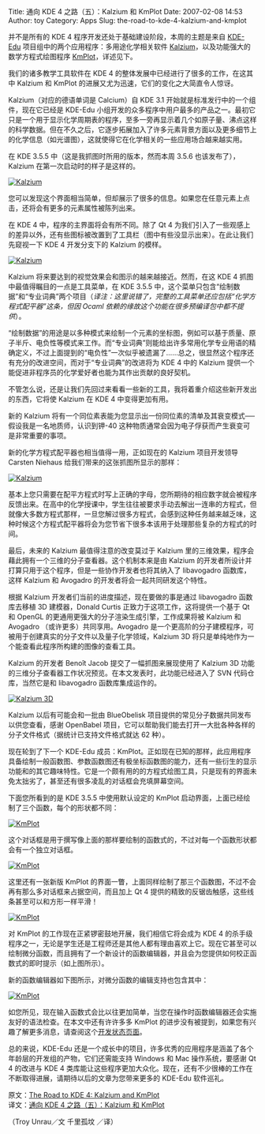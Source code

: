 Title: 通向 KDE 4 之路（五）：Kalzium 和 KmPlot
Date: 2007-02-08 14:53
Author: toy
Category: Apps
Slug: the-road-to-kde-4-kalzium-and-kmplot

并不是所有的 KDE 4 程序开发还处于基础建设阶段，本周的主题是来自
[KDE-Edu](http://edu.kde.org/)
项目组中的两个应用程序：多用途化学相关软件
[Kalzium](http://edu.kde.org/kalzium/)，以及功能强大的数学方程式绘图程序
[KmPlot](http://edu.kde.org/kmplot/)，详述见下。

我们的诸多教学工具软件在 KDE 4
的整体发展中已经进行了很多的工作，在这其中 Kalzium 和 KmPlot
的进展又尤为迅速，它们的变化之大简直令人惊讶。

Kalzium（对应的德语单词是 Calcium）自 KDE 3.1
开始就是标准发行中的一个组件，现在它已经是 KDE-Edu
小组开发的众多程序中用户最多的产品之一。最初它只是一个用于显示化学周期表的程序，至多一旁再显示着几个如原子量、沸点这样的科学数据。但在不久之后，它逐步拓展加入了许多元素背景方面以及更多细节上的化学信息（如光谱图），这就使得它在化学相关的一些应用场合越来越实用。

在 KDE 3.5.5 中（这是我抓图时所用的版本，然而本周 3.5.6
也该发布了），Kalzium 在第一次启动时的样子是这样的。

[![Kalzium](http://i.linuxtoy.org/i/2007/02/vol5_355_kalzium_default_s.png)](http://i.linuxtoy.org/i/2007/02/vol5_355_kalzium_default.png)

您可以发现这个界面相当简单，但却展示了很多的信息。如果您在任意元素上点击，还将会有更多的元素属性被陈列出来。

在 KDE 4 中，程序的主界面将会有所不同。除了 Qt 4
为我们引入了一些观感上的差异以外，还有些图标被改置到了工具栏（图中有些没显示出来）。在此让我们先窥视一下
KDE 4 开发分支下的 Kalzium 的模样。

[![Kalzium](http://i.linuxtoy.org/i/2007/02/vol5_4x_kalzium_default_s.png)](http://i.linuxtoy.org/i/2007/02/vol5_4x_kalzium_default.png)

Kalzium 将来要达到的视觉效果会和图示的越来越接近。然而，在这 KDE 4
抓图中最值得瞩目的一点是工具菜单，在 KDE 3.5.5
中，这个菜单只包含“绘制数据”和“专业词典”两个项目（*译注：这里说错了，完整的工具菜单还应包括“化学方程式配平器”这条，但因
Ocaml 依赖的缘故这个功能在很多预编译包中都不提供*）。

“绘制数据”的用途是以多种模式来绘制一个元素的坐标图，例如可以基于质量、原子半斤、电负性等模式来工作。而“专业词典”则能给出许多常用化学专业用语的精确定义，不过上面提到的“电负性”一次似乎被遗漏了……总之，很显然这个程序还有充分的改进空间，而对于“专业词典”的改进将为
KDE 4 中的 Kalzium
提供一个能促进非程序员的化学爱好者也能为其作出贡献的良好契机。

不管怎么说，还是让我们先回过来看看一些新的工具，我将着重介绍这些新开发出的东西，它将使
Kalzium 在 KDE 4 中变得更加有用。

新的 Kalzium
将有一个同位素表能为您显示出一份同位素的清单及其衰变模式──假设我是一名地质师，认识到钾-40
这种物质通常会因为电子俘获而产生衰变可是非常重要的事项。

新的化学方程式配平器也相当值得一用，正如现在的 Kalzium 项目开发领导
Carsten Niehaus 给我们带来的这张抓图所显示的那样：

[![Kalzium](http://i.linuxtoy.org/i/2007/02/vol5_4x_kalzium_solver_s.png)](http://i.linuxtoy.org/i/2007/02/vol5_4x_kalzium_solver.png)

基本上您只需要在配平方程式时写上正确的字母，您所期待的相应数字就会被程序反馈出来。在高中的化学授课中，学生往往被要求手动去解出一连串的方程式，但就像大多数方程式那样，一旦您解过很多方程式，会感到这种任务越来越乏味，这种时候这个方程式配平器将会为您节省下很多本该用于处理那些复杂的方程式的时间。

最后，未来的 Kalzium 最值得注意的改变莫过于 Kalzium
里的三维效果，程序会藉此拥有一个三维的分子查看器。这个机制本来是由
Kalzium
的开发者所设计并打算只用于这个程序，但是一些协作开发者也将其纳入了
libavogadro 函数库，这样 Kalzium 和 Avogadro
的开发者将会一起共同研发这个特性。

根据 Kalzium 开发者们当前的进度描述，现在要做的事是通过 libavogadro
函数库去移植 3D 建模器，Donald Curtis 正致力于这项工作，这将提供一个基于
Qt 和 OpenGL 的更通用更强大的分子渲染生成引擎，工作成果将被 Kalzium 和
Avogadro （或许更多）共同享用。Avogadro
是一个更高阶的分子建模程序，可被用于创建真实的分子文件以及量子化学领域，Kalzium
3D 将只是单纯地作为一个能查看此程序所构建的图像的查看工具。

Kalzium 的开发者 Benoît Jacob 提交了一幅抓图来展现使用了 Kalzium 3D
功能的三维分子查看器工作状况预览。在本文发表时，此功能已经进入了 SVN
代码仓库，当然它是和 libavogadro 函数库集成运作的。

[![Kalzium
3D](http://i.linuxtoy.org/i/2007/02/vol5_4x_kalzium3d_s.png)](http://i.linuxtoy.org/i/2007/02/vol5_4x_kalzium3d.png)

Kalzium 以后有可能会和一批由 BlueObelisk
项目提供的常见分子数据共同发布以供您查看，感谢 OpenBabel
项目，它可以帮助我们能去打开一大批各种各样的分子文件格式（据统计已支持文件格式就达
62 种）。

现在轮到了下一个 KDE-Edu
成员：KmPlot。正如现在已知的那样，此应用程序具备绘制一般函数图、参数函数图还有极坐标函数图的能力，还有一些衍生的显示功能和的其它趣味特性。它是一个颇有用的的方程式绘图工具，只是现有的界面未免太拙劣了，甚至还有很多凌乱的对话框会充填屏幕空间。

下面您所看到的是 KDE 3.5.5 中使用默认设定的 KmPlot
启动界面，上面已经绘制了三个函数，每个的形状都不同：

[![KmPlot](http://i.linuxtoy.org/i/2007/02/vol5_355_kmplot_s.png)](http://i.linuxtoy.org/i/2007/02/vol5_355_kmplot.png)

这个对话框是用于撰写像上面的那样要绘制的函数式的，不过对每一个函数形状都会有一个独立对话框。

[![KmPlot](http://i.linuxtoy.org/i/2007/02/vol5_355_kmplot_dialog_s.png)](http://i.linuxtoy.org/i/2007/02/vol5_355_kmplot_dialog.png)

这里还有一张新版 KmPlot
的界面一瞥，上面同样绘制了那三个函数图，不过不会再有那么多对话框来占据空间，而且加上
Qt 4 提供的精致的反锯齿触感，这些线条甚至可以和方形一样平滑！

[![KmPlot](http://i.linuxtoy.org/i/2007/02/vol5_4x_kmplot_s.png)](http://i.linuxtoy.org/i/2007/02/vol5_4x_kmplot.png)

对 KmPlot 的工作现在正紧锣密鼓地开展，我们相信它将会成为 KDE 4
的杀手级程序之一，无论是学生还是工程师还是其他人都有理由喜欢上它。现在它甚至可以绘制微分函数，而且拥有了一个新设计的函数编辑器，并且会为您提供如何校正函数式的即时提示（如上图所示）。

新的函数编辑器如下图所示，对微分函数的编辑支持也包含其中：

[![KmPlot](http://i.linuxtoy.org/i/2007/02/vol5_4x_kmplot_editor_s.png)](http://i.linuxtoy.org/i/2007/02/vol5_4x_kmplot_editor.png)

如您所见，现在输入函数式会比以往更加简单，当您在操作时函数编辑器还会实施友好的语法检查。在本文中还有许许多多
KmPlot
的进步没有被提到，如果您有兴趣了解更多消息，请查阅这个[开发状态页面](http://edu.kde.org/kmplot/development.php)。

总的来说，KDE-Edu
还是一个成长中的项目，许多优秀的应用程序是涵盖了各个年龄层的开发组的产物，它们还需能支持
Windows 和 Mac 操作系统，要感谢 Qt 4 的改进与 KDE 4
类库能让这些程序更加大众化。现在，还有不少很棒的工作在不断取得进展，请期待以后的文章为您带来更多的
KDE-Edu 软件巡礼。

原文：[The Road to KDE 4: Kalzium and
KmPlot](http://dot.kde.org/1170113778/)  
译文：[通向 KDE 4 之路（五）：Kalzium 和
KmPlot](http://www.myswear.net/forum/viewthread.php?tid=7825)

（Troy Unrau／文 千里孤坟 ／译）
